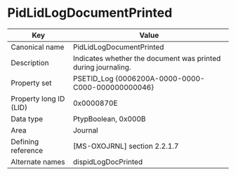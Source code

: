 # PidLidLogDocumentPrinted

| Key | Value |
|---|---|
| Canonical name | PidLidLogDocumentPrinted |
| Description | Indicates whether the document was printed during journaling. |
| Property set | PSETID_Log {0006200A-0000-0000-C000-000000000046} |
| Property long ID (LID) | 0x0000870E |
| Data type | PtypBoolean, 0x000B |
| Area | Journal |
| Defining reference | [MS-OXOJRNL] section 2.2.1.7 |
| Alternate names | dispidLogDocPrinted |
